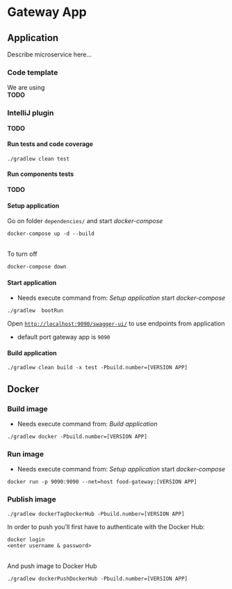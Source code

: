 # Gateway App

## Application

Describe microservice here...

### Code template

We are using  
**TODO**

### IntelliJ plugin
**TODO**

#### Run tests and code coverage
```
./gradlew clean test
```

#### Run components tests
**TODO**

#### Setup application
Go on folder `dependencies/` and start _docker-compose_
```
docker-compose up -d --build
```
\
To turn off
```bash
docker-compose down
```

#### Start application
* Needs execute command from: _Setup application_ start _docker-compose_
```
./gradlew  bootRun
```
Open [`http://localhost:9090/swagger-ui/`](http://localhost:9090/swagger-ui/) to use endpoints from application

* default port gateway app is `9090`

#### Build application
```
./gradlew clean build -x test -Pbuild.number=[VERSION APP]
```

## Docker

### Build image
* Needs execute command from: _Build application_
```
./gradlew docker -Pbuild.number=[VERSION APP]
```

### Run image
* Needs execute command from: _Setup application_ start _docker-compose_
```
docker run -p 9090:9090 --net=host food-gateway:[VERSION APP]
```

### Publish image
```
./gradlew dockerTagDockerHub -Pbuild.number=[VERSION APP]
```
In order to push you’ll first have to authenticate with the Docker Hub:
```
docker login
<enter username & password>
``` 
\
And push image to Docker Hub
```
./gradlew dockerPushDockerHub -Pbuild.number=[VERSION APP]
```
